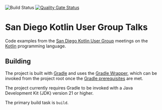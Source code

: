 ![Build Status](https://github.com/sdkotlin/sd-kotlin-talks/actions/workflows/gradle.yml/badge.svg)
[![Quality Gate Status](https://sonarcloud.io/api/project_badges/measure?project=sdkotlin_sd-kotlin-talks&metric=alert_status)](https://sonarcloud.io/dashboard?id=sdkotlin_sd-kotlin-talks)

# San Diego Kotlin User Group Talks

Code examples from the [San Diego Kotlin User Group](https://www.meetup.com/sd-kotlin/) meetings on the  [Kotlin](http://kotlinlang.org/) programming language.

## Building

The project is built with [Gradle](https://docs.gradle.org/current/userguide/userguide.html) and uses the [Gradle Wrapper](https://docs.gradle.org/current/userguide/gradle_wrapper.html#gradle_wrapper_reference), which can be invoked from the project root once the [Gradle prerequisites](https://docs.gradle.org/current/userguide/installation.html#sec:prerequisites) are met.

The project currently requires Gradle to be invoked with a Java Development Kit (JDK) version 21 or higher.

The primary build task is `build`.
